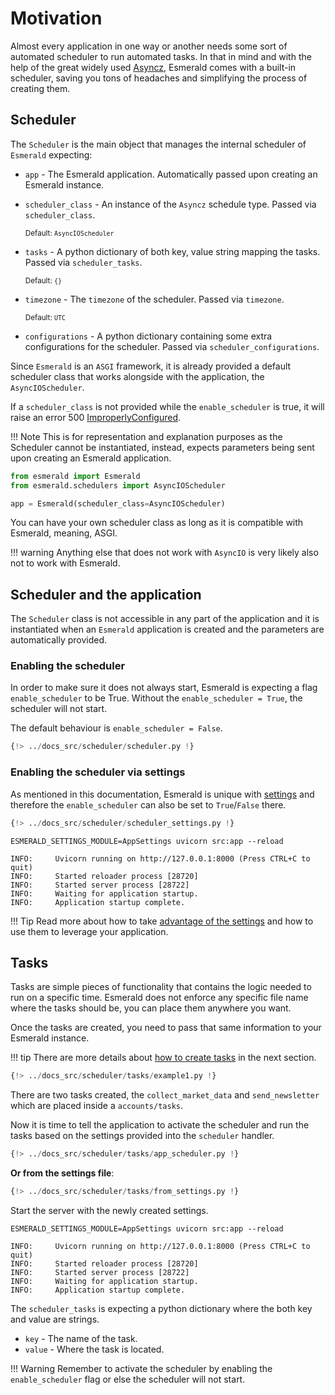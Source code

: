 # Motivation

Almost every application in one way or another needs some sort of automated scheduler to run automated tasks.
In that in mind and with the help of the great widely used
<a href='https://asyncz.tarsild.io' target='_blank'>Asyncz</a>, Esmerald comes with a built-in
scheduler, saving you tons of headaches and simplifying the process of creating them.

## Scheduler

The `Scheduler` is the main object that manages the internal scheduler of `Esmerald` expecting:

* `app` - The Esmerald application. Automatically passed upon creating an Esmerald instance.
* `scheduler_class` - An instance of the `Asyncz` schedule type. Passed via `scheduler_class`.

    <sup>Default: `AsyncIOScheduler`</sup>

* `tasks` - A python dictionary of both key, value string mapping the tasks. Passed via
`scheduler_tasks`.

    <sup>Default: `{}`</sup>

* `timezone` - The `timezone` of the scheduler. Passed via `timezone`.

    <sup>Default: `UTC`</sup>

* `configurations` - A python dictionary containing some extra configurations for the scheduler.
Passed via `scheduler_configurations`.

Since `Esmerald` is an `ASGI` framework, it is already provided a default scheduler class that works alongside with
the application, the `AsyncIOScheduler`.

If a `scheduler_class` is not provided while the `enable_scheduler` is true, it will raise an error 500
[ImproperlyConfigured](../exceptions.md#improperlyconfigured).

!!! Note
    This is for representation and explanation purposes as the Scheduler cannot be instantiated,
    instead, expects parameters being sent upon creating an Esmerald application.

```python hl_lines="4"
from esmerald import Esmerald
from esmerald.schedulers import AsyncIOScheduler

app = Esmerald(scheduler_class=AsyncIOScheduler)
```

You can have your own scheduler class as long as it is compatible with Esmerald, meaning, ASGI.

!!! warning
    Anything else that does not work with `AsyncIO` is very likely also not to work with Esmerald.

## Scheduler and the application

The `Scheduler` class is not accessible in any part of the application and it is instantiated when an `Esmerald`
application is created and the parameters are automatically provided.

### Enabling the scheduler

In order to make sure it does not always start, Esmerald is expecting a flag `enable_scheduler` to be True. Without
the `enable_scheduler = True`, the scheduler will not start. 

The default behaviour is `enable_scheduler = False`.

```python hl_lines="10"
{!> ../docs_src/scheduler/scheduler.py !}
```

### Enabling the scheduler via settings

As mentioned in this documentation, Esmerald is unique with [settings](../application/settings.md) and therefore
the `enable_scheduler` can also be set to `True`/`False` there.

```python hl_lines="6"
{!> ../docs_src/scheduler/scheduler_settings.py !}
```

```shell
ESMERALD_SETTINGS_MODULE=AppSettings uvicorn src:app --reload

INFO:     Uvicorn running on http://127.0.0.1:8000 (Press CTRL+C to quit)
INFO:     Started reloader process [28720]
INFO:     Started server process [28722]
INFO:     Waiting for application startup.
INFO:     Application startup complete.
```

!!! Tip
    Read more about how to take [advantage of the settings](../application/settings.md) and how to use them to leverage
    your application.

## Tasks

Tasks are simple pieces of functionality that contains the logic needed to run on a specific time.
Esmerald does not enforce any specific file name where the tasks should be, you can place them anywhere you want.

Once the tasks are created, you need to pass that same information to your Esmerald instance.

!!! tip
    There are more details about [how to create tasks](./handler.md) in the next section.

```python title="accounts/tasks.py"
{!> ../docs_src/scheduler/tasks/example1.py !}
```

There are two tasks created, the `collect_market_data` and `send_newsletter` which are placed inside a
`accounts/tasks`.

Now it is time to tell the application to activate the scheduler and run the tasks based on the settings provided
into the `scheduler` handler.

```python hl_lines="5-9"
{!> ../docs_src/scheduler/tasks/app_scheduler.py !}
```

**Or from the settings file**:

```python hl_lines="7 10-14"
{!> ../docs_src/scheduler/tasks/from_settings.py !}
```

Start the server with the newly created settings.

```shell
ESMERALD_SETTINGS_MODULE=AppSettings uvicorn src:app --reload

INFO:     Uvicorn running on http://127.0.0.1:8000 (Press CTRL+C to quit)
INFO:     Started reloader process [28720]
INFO:     Started server process [28722]
INFO:     Waiting for application startup.
INFO:     Application startup complete.
```

The `scheduler_tasks` is expecting a python dictionary where the both key and value are strings.

* `key` - The name of the task.
* `value` - Where the task is located.

!!! Warning
    Remember to activate the scheduler by enabling the `enable_scheduler` flag or else the scheduler will not
    start.
